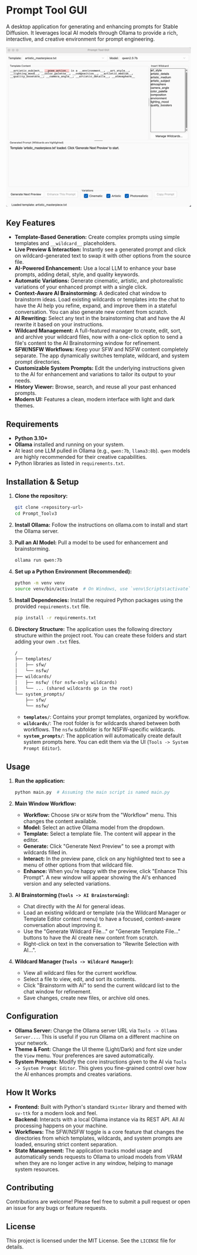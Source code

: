 # Prompt Tool GUI

A desktop application for generating and enhancing prompts for Stable Diffusion. It leverages local AI models through Ollama to provide a rich, interactive, and creative environment for prompt engineering.

![Main Window Screenshot](assets/screenshot_main.png) <!-- Placeholder: Add a real screenshot here -->

## Key Features

*   **Template-Based Generation:** Create complex prompts using simple templates and `__wildcard__` placeholders.
*   **Live Preview & Interaction:** Instantly see a generated prompt and click on wildcard-generated text to swap it with other options from the source file.
*   **AI-Powered Enhancement:** Use a local LLM to enhance your base prompts, adding detail, style, and quality keywords.
*   **Automatic Variations:** Generate cinematic, artistic, and photorealistic variations of your enhanced prompt with a single click.
*   **Context-Aware AI Brainstorming:** A dedicated chat window to brainstorm ideas. Load existing wildcards or templates into the chat to have the AI help you refine, expand, and improve them in a stateful conversation. You can also generate new content from scratch.
*   **AI Rewriting:** Select any text in the brainstorming chat and have the AI rewrite it based on your instructions.
*   **Wildcard Management:** A full-featured manager to create, edit, sort, and archive your wildcard files, now with a one-click option to send a file's content to the AI Brainstorming window for refinement.
*   **SFW/NSFW Workflows:** Keep your SFW and NSFW content completely separate. The app dynamically switches template, wildcard, and system prompt directories.
*   **Customizable System Prompts:** Edit the underlying instructions given to the AI for enhancement and variations to tailor its output to your needs.
*   **History Viewer:** Browse, search, and reuse all your past enhanced prompts.
*   **Modern UI:** Features a clean, modern interface with light and dark themes.

## Requirements

*   **Python 3.10+**
*   **Ollama** installed and running on your system.
*   At least one LLM pulled in Ollama (e.g., `qwen:7b`, `llama3:8b`). `qwen` models are highly recommended for their creative capabilities.
*   Python libraries as listed in `requirements.txt`.

## Installation & Setup

1.  **Clone the repository:**
    ```bash
    git clone <repository-url>
    cd Prompt_Toolv3
    ```

2.  **Install Ollama:**
    Follow the instructions on ollama.com to install and start the Ollama server.

3.  **Pull an AI Model:**
    Pull a model to be used for enhancement and brainstorming.
    ```bash
    ollama run qwen:7b
    ```

4.  **Set up a Python Environment (Recommended):**
    ```bash
    python -m venv venv
    source venv/bin/activate  # On Windows, use `venv\Scripts\activate`
    ```

5.  **Install Dependencies:**
    Install the required Python packages using the provided `requirements.txt` file.
    ```bash
    pip install -r requirements.txt
    ```

6.  **Directory Structure:**
    The application uses the following directory structure within the project root. You can create these folders and start adding your own `.txt` files.
    ```
    /
    ├── templates/
    │   ├── sfw/
    │   └── nsfw/
    ├── wildcards/
    │   ├── nsfw/ (for nsfw-only wildcards)
    │   └── ... (shared wildcards go in the root)
    └── system_prompts/
        ├── sfw/
        └── nsfw/
    ```
    *   **`templates/`**: Contains your prompt templates, organized by workflow.
    *   **`wildcards/`**: The root folder is for wildcards shared between both workflows. The `nsfw` subfolder is for NSFW-specific wildcards.
    *   **`system_prompts/`**: The application will automatically create default system prompts here. You can edit them via the UI (`Tools -> System Prompt Editor`).

## Usage

1.  **Run the application:**
    ```bash
    python main.py  # Assuming the main script is named main.py
    ```

2.  **Main Window Workflow:**
    *   **Workflow:** Choose `SFW` or `NSFW` from the "Workflow" menu. This changes the content available.
    *   **Model:** Select an active Ollama model from the dropdown.
    *   **Template:** Select a template file. The content will appear in the editor.
    *   **Generate:** Click "Generate Next Preview" to see a prompt with wildcards filled in.
    *   **Interact:** In the preview pane, click on any highlighted text to see a menu of other options from that wildcard file.
    *   **Enhance:** When you're happy with the preview, click "Enhance This Prompt". A new window will appear showing the AI's enhanced version and any selected variations.

3.  **AI Brainstorming (`Tools -> AI Brainstorming`):**
    *   Chat directly with the AI for general ideas.
    *   Load an existing wildcard or template (via the Wildcard Manager or Template Editor context menu) to have a focused, context-aware conversation about improving it.
    *   Use the "Generate Wildcard File..." or "Generate Template File..." buttons to have the AI create new content from scratch.
    *   Right-click on text in the conversation to "Rewrite Selection with AI...".

4.  **Wildcard Manager (`Tools -> Wildcard Manager`):**
    *   View all wildcard files for the current workflow.
    *   Select a file to view, edit, and sort its contents.
    *   Click "Brainstorm with AI" to send the current wildcard list to the chat window for refinement.
    *   Save changes, create new files, or archive old ones.

## Configuration

*   **Ollama Server:** Change the Ollama server URL via `Tools -> Ollama Server...`. This is useful if you run Ollama on a different machine on your network.
*   **Theme & Font:** Change the UI theme (Light/Dark) and font size under the `View` menu. Your preferences are saved automatically.
*   **System Prompts:** Modify the core instructions given to the AI via `Tools -> System Prompt Editor`. This gives you fine-grained control over how the AI enhances prompts and creates variations.

## How It Works

*   **Frontend:** Built with Python's standard `tkinter` library and themed with `sv-ttk` for a modern look and feel.
*   **Backend:** Interacts with a local Ollama instance via its REST API. All AI processing happens on your machine.
*   **Workflows:** The SFW/NSFW toggle is a core feature that changes the directories from which templates, wildcards, and system prompts are loaded, ensuring strict content separation.
*   **State Management:** The application tracks model usage and automatically sends requests to Ollama to unload models from VRAM when they are no longer active in any window, helping to manage system resources.

## Contributing

Contributions are welcome! Please feel free to submit a pull request or open an issue for any bugs or feature requests.

## License

This project is licensed under the MIT License. See the `LICENSE` file for details.